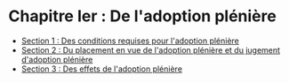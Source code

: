 # Chapitre Ier : De l'adoption plénière

- [Section 1 : Des conditions requises pour l'adoption plénière](section-1)
- [Section 2 : Du placement en vue de l'adoption plénière et du jugement d'adoption plénière](section-2)
- [Section 3 : Des effets de l'adoption plénière](section-3)
